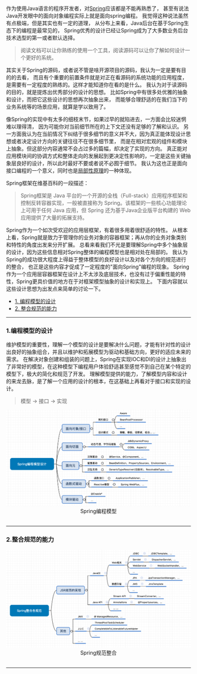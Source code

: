 <br>

作为使用Java语言的程序开发者，对[Spring](https://spring.io/)应该都是不能再熟悉了，
甚至有说法Java开发眼中的面向对象编程实际上就是面向spring编程。
我觉得这种说法虽然有点极端，但是其实也有一定的道理，
从分布上来看，Java后台在基于Spring生态下的编程是最常见的，
Spring优秀的设计已经让Spring成为了大多数业务后台技术选型的第一或者默认选择。

> 阅读文档可以让你熟练的使用一个工具，阅读源码可以让你了解如何设计一个更好的系统。

其实关于Spring的源码，或者说不管是啥开源项目的源码，我认为一定是要有目的的去看，
而且有个重要的前置条件就是对正在看源码的系统功能的应用程度，是需要有一定程度的熟练的。这样才能知道你在看的是什么。
我认为对于读源码的目的，就是提炼出优秀部分的设计的思想。
比如Spring中有很多处优雅的抽象和设计，而把它这些设计的思想再次抽象出来，
而能够合理舒适的在我们当下的业务系统等的场景应用，就算是学以致用了。

像Spring的实现中有太多的细枝末节，如果过早的就陷进去，一方面会比较迷惘难以理得清，
因为可能你对当前细节所在的上下文还没有足够的了解和认识。
另一方面我认为在当前情况下纠结于很多细节的意义并不大，因为真正能体现设计思想或者决定设计方向的关键往往不在很多细节里，
而是在相对宏观的组件和模块上抽象。但这部分内容通常不会占过多的篇幅，却决定了实现的方向。
真正能对应用模块间的协调方式和整体走向的发展起到更决定性影响的，一定是这些关键抽象层良好的设计，所以此时最好不要或者说不必囿于细节。
我认为这也正是面向接口编程的一个意义，同时也是[局部性原理](https://github.com/BBLLMYD/blog/blob/master/blogs/%E6%8A%BD%E8%B1%A1%E4%B9%8B%E4%BA%8E%E2%80%9C%E5%B1%80%E9%83%A8%E6%80%A7%E5%8E%9F%E7%90%86%E2%80%9D.md)的一种体现。

Spring框架在维基百科的一段描述：

> Spring框架是 Java 平台的一个开源的全栈（Full-stack）应用程序框架和控制反转容器实现，一般被直接称为 Spring。该框架的一些核心功能理论上可用于任何 Java 应用，但 Spring 还为基于Java企业版平台构建的 Web 应用提供了大量的拓展支持。

Spring作为一个如次受欢迎的应用层框架，有着很多用着很舒适的特性。
从根本上看，Spring就是致力于管理你的业务对象的容器框架；再从你的业务对象类别和特性的角度出发来分开扩展。
总看来看我们不光是要理解Spring中多个抽象层的设计，因为这些信息相对Spring整体的编程模型也是相对处在局部的。
我认为Spring的成功很大程度上得益于整体模型的良好设计以及对各个方向的规范进行的整合，
也正是这些内容才促成了一定程度的"面向Spring"编程的现象。
Spring作为一个应用层容器框架在设计上不太涉及底层技术，也没有过于偏重性能的特性，Spring更具价值的地方在于对框架模型抽象的设计和实现上。
下面内容就以这些设计思想为出发点来简单的讨论一下。

- [1. 编程模型的设计]()
- [2. 整合规范的能力]()

---

### 1.编程模型的设计

维护模型的重要性，理解一个模型的设计是要解决什么问题，才能有针对性的设计出良好的抽象组合，并且以维护和拓展模型为驱动和基础方向，更好的适应未来的需求。
在解决对象创建和组装的问题上，Spring在实现IOC和DI的设计上抽象出了非常好的模型，在这种模型下编程用户体验舒适甚至感觉不到自己在某个特定的模型下，极大的简化和规范了开发。
理解模型提供的能力，了解模型内容和设计的来龙去脉，是了解一个应用的设计的根本，在这基础上再看对于接口和实现的设计。

> 模型 -> 接口 -> 实现

<div align=center><img src="https://github.com/BBLLMYD/blog/blob/master/images/14/1402.png?raw=true" alt="Spring编程模型" width="666"></div>
<div align=center>Spring编程模型</div>
<br>

---

### 2.整合规范的能力

<div align=center><img src="https://github.com/BBLLMYD/blog/blob/master/images/14/1401.png?raw=true" alt="Spring规范整合" width="666"></div>
<div align=center>Spring规范整合</div>
<br>

---


<br>




